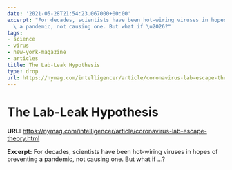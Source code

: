 ```yaml
---
date: '2021-05-28T21:54:23.067000+00:00'
excerpt: "For decades, scientists have been hot-wiring viruses in hopes of preventing\
  \ a pandemic, not causing one. But what if \u2026?"
tags:
- science
- virus
- new-york-magazine
- articles
title: The Lab-Leak Hypothesis
type: drop
url: https://nymag.com/intelligencer/article/coronavirus-lab-escape-theory.html
---
```


# The Lab-Leak Hypothesis

**URL:** https://nymag.com/intelligencer/article/coronavirus-lab-escape-theory.html

**Excerpt:** For decades, scientists have been hot-wiring viruses in hopes of preventing a pandemic, not causing one. But what if …?
